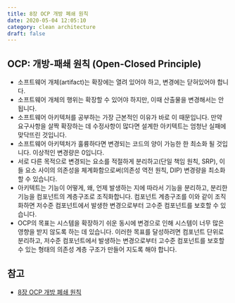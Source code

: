 ```yaml
---
title: 8장 OCP 개방 폐쇄 원칙
date: 2020-05-04 12:05:10
category: clean architecture
draft: false
---
```


## OCP: 개방-패쇄 원칙 (Open-Closed Principle)

- 소프트웨어 개체(artifact)는 확장에는 열려 있어야 하고, 변경에는 닫혀있어야 합니다.
- 소프트웨어 개체의 행위는 확장할 수 있어야 하지만, 이때 산출물을 변경해서는 안 됩니다.
- 소프트웨어 아키텍처를 공부하는 가장 근본적인 이유가 바로 이 때문입니다. 만약 요구사항을 살짝 확장하는 데 수정사항이 많다면 설계한 아키텍트는 엄청난 실패에 맞닥뜨린 것입니다.
- 소프트웨어 아키텍처가 훌륭하다면 변경되는 코드의 양이 가능한 한 최소화 될 것입니다. 이상적인 변경량은 0입니다.
- 서로 다른 목적으로 변경되는 요소를 적절하게 분리하고(단일 책임 원칙, SRP), 이들 요소 사이의 의존성을 체계화함으로써(의존성 역전 원칙, DIP) 변경량을 최소화할 수 있습니다.
- 아키텍트는 기능이 어떻게, 왜, 언제 발생하는 지에 따라서 기능을 분리하고, 분리한 기능을 컴포넌트의 계층구조로 조직화합니다. 컴포넌트 계층구조를 이와 같이 조직화하면 저수준 컴포넌트에서 발생한 변경으로부터 고수준 컴포넌트를 보호할 수 있습니다.
- OCP의 목표는 시스템을 확장하기 쉬운 동시에 변경으로 인해 시스템이 너무 많은 영향을 받지 않도록 하는 데 있습니다. 이러한 목표를 달성하려면 컴포넌트 단위로 분리하고, 저수준 컴포넌트에서 발생하는 변경으로부터 고수준 컴포넌트를 보호할 수 있는 형태의 의존성 계층 구조가 만들어 지도록 해야 합니다.

## 참고

- [8장 OCP 개방 폐쇄 원칙](https://peter-cho.gitbook.io/book/11/clean-architecture/5)
